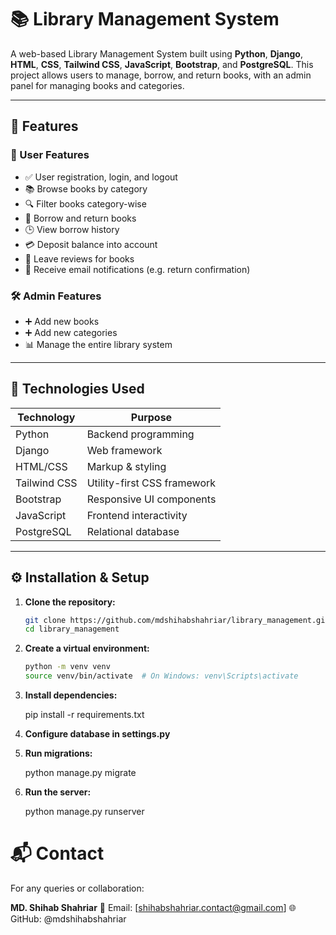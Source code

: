 # 📚 Library Management System

A web-based Library Management System built using **Python**, **Django**, **HTML**, **CSS**, **Tailwind CSS**, **JavaScript**, **Bootstrap**, and **PostgreSQL**. This project allows users to manage, borrow, and return books, with an admin panel for managing books and categories.

---

## 🚀 Features

### 🧑 User Features
- ✅ User registration, login, and logout
- 📚 Browse books by category
- 🔍 Filter books category-wise
- 💼 Borrow and return books
- 🕒 View borrow history
- 💳 Deposit balance into account
- 📝 Leave reviews for books
- 📧 Receive email notifications (e.g. return confirmation)

### 🛠️ Admin Features
- ➕ Add new books
- ➕ Add new categories
- 📊 Manage the entire library system

---

## 🧰 Technologies Used

| Technology     | Purpose                      |
|----------------|------------------------------|
| Python         | Backend programming          |
| Django         | Web framework                |
| HTML/CSS       | Markup & styling             |
| Tailwind CSS   | Utility-first CSS framework  |
| Bootstrap      | Responsive UI components     |
| JavaScript     | Frontend interactivity       |
| PostgreSQL     | Relational database          |

---

## ⚙️ Installation & Setup

1. **Clone the repository:**

   ```bash
   git clone https://github.com/mdshihabshahriar/library_management.git
   cd library_management

2. **Create a virtual environment:**

    ```bash
    python -m venv venv
    source venv/bin/activate  # On Windows: venv\Scripts\activate

3. **Install dependencies:**

    pip install -r requirements.txt

4. **Configure database in settings.py**

5. **Run migrations:**

    python manage.py migrate

6. **Run the server:**

    python manage.py runserver


# 📬 Contact
For any queries or collaboration:

**MD. Shihab Shahriar**
    📧 Email: [shihabshahriar.contact@gmail.com]
    🌐 GitHub: @mdshihabshahriar

